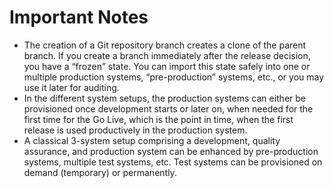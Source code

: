 <!-- loio6d9a1b21b0714ddb8273161a496607b6 -->

# Important Notes

-   The creation of a Git repository branch creates a clone of the parent branch. If you create a branch immediately after the release decision, you have a “frozen” state. You can import this state safely into one or multiple production systems, “pre-production” systems, etc., or you may use it later for auditing.
-   In the different system setups, the production systems can either be provisioned once development starts or later on, when needed for the first time for the Go Live, which is the point in time, when the first release is used productively in the production system.
-   A classical 3-system setup comprising a development, quality assurance, and production system can be enhanced by pre-production systems, multiple test systems, etc. Test systems can be provisioned on demand \(temporary\) or permanently.

